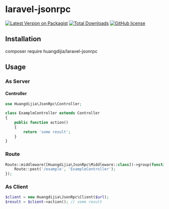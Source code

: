 # laravel-jsonrpc

[![Latest Version on Packagist](https://img.shields.io/packagist/v/huangdijia/laravel-jsonrpc.svg?style=flat-square)](https://packagist.org/packages/huangdijia/laravel-jsonrpc)
[![Total Downloads](https://img.shields.io/packagist/dt/huangdijia/laravel-jsonrpc.svg?style=flat-square)](https://packagist.org/packages/huangdijia/laravel-jsonrpc)
[![GitHub license](https://img.shields.io/github/license/huangdijia/laravel-jsonrpc)](https://github.com/huangdijia/laravel-jsonrpc)

## Installation

composer require huangdijia/laravel-jsonrpc

## Usage

### As Server

#### Controller

```php
use Huangdijia\JsonRpc\Controller;

class ExampleController extends Controller
{
    public function action()
    {
        return 'some result';
    }
}
```

### Route

```php
Route::middleware([Huangdijia\JsonRpc\Middleware::class])->group(function() {
    Route::post('/example', 'ExampleController');
});
```

### As Client

```php
$client = new Huangdijia\JsonRpc\Client($url);
$result = $client->action(); // some result
```
